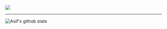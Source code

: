 <img src="https://i.imgur.com/ZuupN8H.gif">

---

<img align="left" alt="Asif's github stats" src="https://github-readme-stats.vercel.app/api?username=imasif&show_icons=true&hide_border=true">

<!--👋
**imasif/imasif** is a ✨ _special_ ✨ repository because its `README.md` (this file) appears on your GitHub profile.

Here are some ideas to get you started:

- 🔭 I’m currently working on ...
- 🌱 I’m currently learning ...
- 👯 I’m looking to collaborate on ...
- 🤔 I’m looking for help with ...
- 💬 Ask me about ...
- 📫 How to reach me: ...
- 😄 Pronouns: ...
- ⚡ Fun fact: ...
-->
